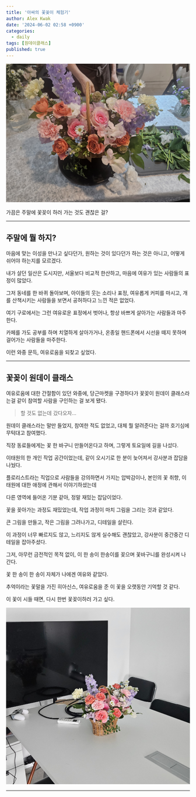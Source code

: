 ```yaml
---
title: '아싸의 꽃꽂이 체험기'
author: Alex Kwak
date: '2024-06-02 02:58 +0900'
categories:
  - daily
tags: [원데이클래스]
published: true
---
```


![20240608_183017.jpg](/assets/images/posts_img/saturday-flower/20240608_183017.jpg)

가끔은 주말에 꽃꽂이 하러 가는 것도 괜찮은 걸?

---

## 주말에 뭘 하지?


마음에 맞는 이성을 만나고 싶다던가, 원하는 것이 있다던가 하는 것은 아니고, 어떻게 쉬어야 하는지를 모르겠다.


내가 살던 일산은 도시지만, 서울보다 비교적 한산하고, 마음에 여유가 있는 사람들의 표정이 많았다.

그저 동네를 한 바퀴 돌아보며, 아이들의 웃는 소리나 표정, 여유롭게 커피를 마시고, 개를 산책시키는 사람들을 보면서 공허하다고 느낀 적은 없었다.


여기 구로에서는 그런 여유로운 표정에서 벗어나, 항상 바쁘게 살아가는 사람들과 마주한다.

카페를 가도 공부를 하며 치열하게 살아가거나, 온종일 핸드폰에서 시선을 떼지 못하며 걸어가는 사람들을 마주한다.

이런 와중 문득, 여유로움을 되찾고 싶었다.

---

## 꽃꽂이 원데이 클래스

여유로움에 대한 간절함이 있던 와중에, 당근마켓을 구경하다가 꽃꽂이 원데이 클래스라는걸 같이 참여할 사람을 구인하는 걸 보게 됐다.

> 할 것도 없는데 갔다오자...


원데이 클래스라는 말만 들었지, 참여한 적도 없었고, 대체 뭘 알려준다는 걸까 호기심에 무턱대고 참여했다.

직장 동료들에게는 꽃 한 바구니 만들어온다고 하며, 그렇게 토요일에 길을 나섰다.


이태원의 한 개인 작업 공간이었는데, 같이 오시기로 한 분이 늦어져서 강사분과 잡담을 나눴다.

플로리스트라는 직업으로 사람들을 강의하면서 가지는 압박감이나, 본인의 꽃 취향, 이태원에 대한 애정에 관해서 이야기하셨는데

다른 영역에 들어온 기분 같아, 정말 재밌는 잡담이었다.


꽃을 꽂아가는 과정도 재밌었는데, 작업 과정이 마치 그림을 그리는 것과 같았다.

큰 그림을 만들고, 작은 그림을 그려나가고, 디테일을 살린다.

이 과정이 너무 빠르지도 않고, 느리지도 않게 실수해도 괜찮았고, 강사분이 중간중간 디테일을 잡아주셨다.


그저, 아무런 금전적인 목적 없이, 이 한 송이 한송이를 꽂으며 꽃바구니를 완성시켜 나간다.

꽃 한 송이 한 송이 자체가 나에겐 여유와 같았다.


추억이라는 꽃말을 가진 히아신스, 여유로움을 준 이 꽃을 오랫동안 기억할 것 같다.

이 꽃이 시들 때면, 다시 한번 꽃꽂이하러 가고 싶다.

![20240610_081738.jpg](/assets/images/posts_img/saturday-flower/20240610_081738.jpg)

---

